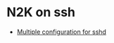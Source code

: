 # N2K on ssh

- [Multiple configuration for sshd](https://www.baeldung.com/linux/ssh-multiple-ports)
